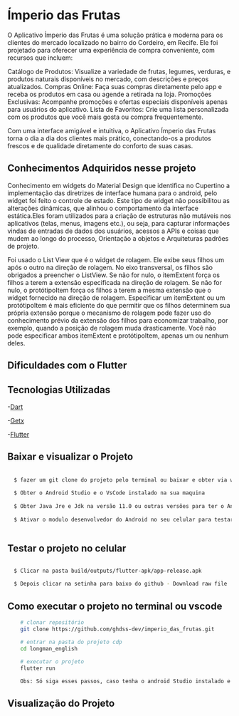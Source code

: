 # Ímperio das Frutas 

O Aplicativo Ímperio das Frutas é uma solução prática e moderna para os clientes do mercado localizado no bairro do Cordeiro, em Recife. Ele foi projetado para oferecer uma experiência de compra conveniente, com recursos que incluem:

Catálogo de Produtos: Visualize a variedade de frutas, legumes, verduras, e produtos naturais disponíveis no mercado, com descrições e preços atualizados.
Compras Online: Faça suas compras diretamente pelo app e receba os produtos em casa ou agende a retirada na loja.
Promoções Exclusivas: Acompanhe promoções e ofertas especiais disponíveis apenas para usuários do aplicativo.
Lista de Favoritos: Crie uma lista personalizada com os produtos que você mais gosta ou compra frequentemente.

Com uma interface amigável e intuitiva, o Aplicativo Ímperio das Frutas torna o dia a dia dos clientes mais prático, conectando-os a produtos frescos e de qualidade diretamente do conforto de suas casas.

## Conhecimentos Adquiridos nesse projeto 
Conhecimento em widgets do Material Design que identifica no Cupertino a implementação das diretrizes de interface humana para o android, pelo widget foi feito o controle de estado. Este tipo de widget não possibilitou as alterações dinâmicas, que alinhou o comportamento da interface estática.Eles foram utilizados para a criação de estruturas não mutáveis nos aplicativos (telas, menus, imagens etc.), ou seja, para capturar informações vindas de entradas de dados dos usuários, acessos a APIs e coisas que mudem ao longo do processo, Orientação a objetos e Arquiteturas padrões de projeto.

Foi usado o List View que é o widget de rolagem. Ele exibe seus filhos um após o outro na direção de rolagem. No eixo transversal, os filhos são obrigados a preencher o ListView. 
Se não for nulo, o itemExtent força os filhos a terem a extensão especificada na direção de rolagem. Se não for nulo, o protótipoItem força os filhos a terem a mesma extensão que o widget fornecido na direção de rolagem. 
Especificar um itemExtent ou um protótipoItem é mais eficiente do que permitir que os filhos determinem sua própria extensão porque o mecanismo 
de rolagem pode fazer uso do conhecimento prévio da extensão dos filhos para economizar trabalho, por exemplo, quando a posição de rolagem muda drasticamente. Você não pode especificar ambos itemExtent e protótipoItem, apenas um ou nenhum deles.

## Dificuldades com o Flutter

## Tecnologias Utilizadas

-[Dart](https://dart.dev/guides) 

-[Getx](https://chornthorn.github.io/getx-docs/)

-[Flutter](https://docs.flutter.dev/)

## Baixar e visualizar o Projeto 

```bash 
  
  $ fazer um git clone do projeto pelo terminal ou baixar e obter via winrar  
  
  $ Obter o Android Studio e o VsCode instalado na sua maquina
  
  $ Obter Java Jre e Jdk na versão 11.0 ou outras versões para ter o Android Instalado 
  
  $ Ativar o modulo desenvolvedor do Android no seu celular para testar o aplicativo 
  
```

## Testar o projeto no celular

```bash 

  $ Clicar na pasta build/outputs/flutter-apk/app-release.apk

  $ Depois clicar na setinha para baixo do github - Download raw file

```

## Como executar o projeto no terminal ou vscode

```bash
    # clonar repositório
    git clone https://github.com/ghdss-dev/imperio_das_frutas.git

    # entrar na pasta do projeto cdp
    cd longman_english 
  
    # executar o projeto
    flutter run

    Obs: Só siga esses passos, caso tenha o android Studio instalado e se for usuário linux 
```

## Visualização do Projeto 
